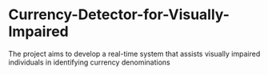 # Currency-Detector-for-Visually-Impaired
The project aims to develop a real-time system that assists visually impaired individuals in identifying currency denominations
